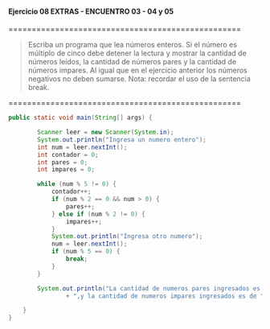 #### Ejercicio 08 EXTRAS - ENCUENTRO 03 - 04 y 05
==================================================
> Escriba un programa que lea números enteros. Si el número es múltiplo de cinco debe detener la lectura y mostrar la cantidad de números leídos, la cantidad de números pares y la cantidad de números impares. Al igual que en el ejercicio anterior los números negativos no deben sumarse. Nota: recordar el uso de la
sentencia break. 

==================================================
```java
public static void main(String[] args) {

        Scanner leer = new Scanner(System.in);
        System.out.println("Ingresa un numero entero");
        int num = leer.nextInt();
        int contador = 0;
        int pares = 0;
        int impares = 0;

        while (num % 5 != 0) {
            contador++;
            if (num % 2 == 0 && num > 0) {
                pares++;
            } else if (num % 2 != 0) {
                impares++;
            }
            System.out.println("Ingresa otro numero");
            num = leer.nextInt();
            if (num % 5 == 0) {
                break;
            }
        }

        System.out.println("La cantidad de numeros pares ingresados es de " + pares + " "
                + ",y la cantidad de numeros impares ingresados es de " + impares);

    }
}
```

